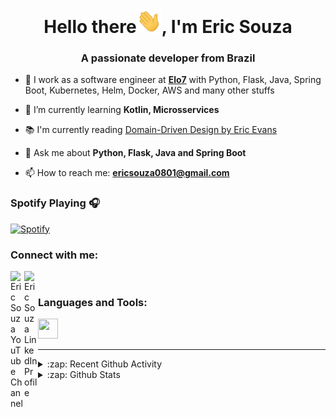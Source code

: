 <h1 align="center">Hello there<img src="https://raw.githubusercontent.com/ABSphreak/ABSphreak/master/gifs/Hi.gif" width="40px" />, I'm Eric Souza</h1>
<h3 align="center">A passionate developer from Brazil</h3>

- 🔭 I work as a software engineer at [**Elo7**](https://www.elo7.com) with Python, Flask, Java, Spring Boot, Kubernetes, Helm, Docker, AWS and many other stuffs

- 🌱 I’m currently learning **Kotlin, Microsservices**

- 📚 I'm currently reading [Domain-Driven Design by Eric Evans](https://www.amazon.com/Domain-Driven-Design-Tackling-Complexity-Software/dp/0321125215/)

- 💬 Ask me about **Python, Flask, Java and Spring Boot**

- 📫 How to reach me: **ericsouza0801@gmail.com**

### Spotify Playing 🎧
[![Spotify](https://spotify-playing.ericsouza.vercel.app/api/spotify)](https://open.spotify.com/user/ryseric)

### Connect with me:

[<img align="left" alt="Eric Souza YouTube Channel" width="22px" src="https://cdn.jsdelivr.net/npm/simple-icons@v3/icons/youtube.svg" />][youtube]
[<img align="left" alt="Eric Souza LinkedIn Profile" width="22px" src="https://cdn.jsdelivr.net/npm/simple-icons@v3/icons/linkedin.svg" />][linkedin]

<br />

### Languages and Tools:
<img height="32" width="32" src="https://cdn.jsdelivr.net/npm/simple-icons@v4/icons/java.svg" />

---
<details>
    <summary>:zap: Recent Github Activity</summary>

<!--START_SECTION:activity-->
1. ❗️ Opened issue [#8](https://github.com/maki-nage/makinage/issues/8) in [maki-nage/makinage](https://github.com/maki-nage/makinage)
2. ❗️ Opened issue [#2](https://github.com/seb-angel/FuelSDK-Python-Wrapper/issues/2) in [seb-angel/FuelSDK-Python-Wrapper](https://github.com/seb-angel/FuelSDK-Python-Wrapper)
3. 🗣 Commented on [#180](https://github.com/faust-streaming/faust/issues/180) in [faust-streaming/faust](https://github.com/faust-streaming/faust)
4. ❗️ Closed issue [#180](https://github.com/faust-streaming/faust/issues/180) in [faust-streaming/faust](https://github.com/faust-streaming/faust)
5. ❗️ Opened issue [#180](https://github.com/faust-streaming/faust/issues/180) in [faust-streaming/faust](https://github.com/faust-streaming/faust)
<!--END_SECTION:activity-->

</details>

<details>
  <summary>:zap: Github Stats</summary>

  <img align="left" alt="Eric's Github Stats" src="https://github-readme-stats.ericsouza.vercel.app/api?username=ericsouza&show_icons=true&hide_border=true" />

</details>


[youtube]: https://www.youtube.com/channel/UCivrXFPSHLYAvHu3-0vPX9Q
[linkedin]: https://linkedin.com/in/eric-cardoso-souza
